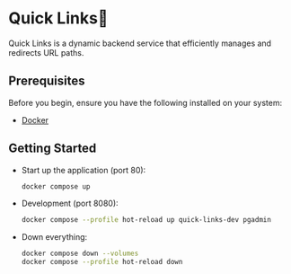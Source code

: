 # Quick Links🔗
Quick Links is a dynamic backend service that efficiently manages and redirects URL paths.

## Prerequisites
Before you begin, ensure you have the following installed on your system:
- [Docker](https://docs.docker.com/get-docker/)

## Getting Started
- Start up the application (port 80):
    ``` bash
    docker compose up
    ```

- Development (port 8080):
    ``` bash
    docker compose --profile hot-reload up quick-links-dev pgadmin
    ```

- Down everything:
  ``` bash
  docker compose down --volumes
  docker compose --profile hot-reload down
  ```
